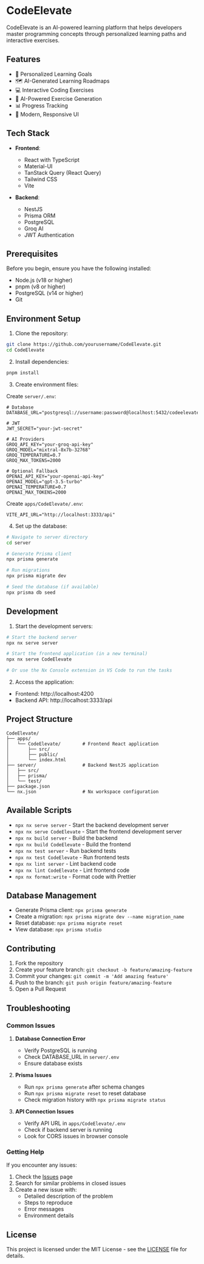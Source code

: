 # CodeElevate

CodeElevate is an AI-powered learning platform that helps developers master programming concepts through personalized learning paths and interactive exercises.

## Features

- 🎯 Personalized Learning Goals
- 🗺️ AI-Generated Learning Roadmaps
- 💻 Interactive Coding Exercises
- 🤖 AI-Powered Exercise Generation
- 📊 Progress Tracking
- 🎨 Modern, Responsive UI

## Tech Stack

- **Frontend**:
  - React with TypeScript
  - Material-UI
  - TanStack Query (React Query)
  - Tailwind CSS
  - Vite

- **Backend**:
  - NestJS
  - Prisma ORM
  - PostgreSQL
  - Groq AI
  - JWT Authentication

## Prerequisites

Before you begin, ensure you have the following installed:
- Node.js (v18 or higher)
- pnpm (v8 or higher)
- PostgreSQL (v14 or higher)
- Git

## Environment Setup

1. Clone the repository:
```bash
git clone https://github.com/yourusername/CodeElevate.git
cd CodeElevate
```

2. Install dependencies:
```bash
pnpm install
```

3. Create environment files:

Create `server/.env`:
```env
# Database
DATABASE_URL="postgresql://username:password@localhost:5432/codeelevate"

# JWT
JWT_SECRET="your-jwt-secret"

# AI Providers
GROQ_API_KEY="your-groq-api-key"
GROQ_MODEL="mixtral-8x7b-32768"
GROQ_TEMPERATURE=0.7
GROQ_MAX_TOKENS=2000

# Optional Fallback
OPENAI_API_KEY="your-openai-api-key"
OPENAI_MODEL="gpt-3.5-turbo"
OPENAI_TEMPERATURE=0.7
OPENAI_MAX_TOKENS=2000
```

Create `apps/CodeElevate/.env`:
```env
VITE_API_URL="http://localhost:3333/api"
```

4. Set up the database:
```bash
# Navigate to server directory
cd server

# Generate Prisma client
npx prisma generate

# Run migrations
npx prisma migrate dev

# Seed the database (if available)
npx prisma db seed
```

## Development

1. Start the development servers:

```bash
# Start the backend server
npx nx serve server

# Start the frontend application (in a new terminal)
npx nx serve CodeElevate

# Or use the Nx Console extension in VS Code to run the tasks
```

2. Access the application:
- Frontend: http://localhost:4200
- Backend API: http://localhost:3333/api

## Project Structure

```
CodeElevate/
├── apps/
│   └── CodeElevate/        # Frontend React application
│       ├── src/
│       ├── public/
│       └── index.html
├── server/                 # Backend NestJS application
│   ├── src/
│   ├── prisma/
│   └── test/
├── package.json
└── nx.json                 # Nx workspace configuration
```

## Available Scripts

- `npx nx serve server` - Start the backend development server
- `npx nx serve CodeElevate` - Start the frontend development server
- `npx nx build server` - Build the backend
- `npx nx build CodeElevate` - Build the frontend
- `npx nx test server` - Run backend tests
- `npx nx test CodeElevate` - Run frontend tests
- `npx nx lint server` - Lint backend code
- `npx nx lint CodeElevate` - Lint frontend code
- `npx nx format:write` - Format code with Prettier

## Database Management

- Generate Prisma client: `npx prisma generate`
- Create a migration: `npx prisma migrate dev --name migration_name`
- Reset database: `npx prisma migrate reset`
- View database: `npx prisma studio`

## Contributing

1. Fork the repository
2. Create your feature branch: `git checkout -b feature/amazing-feature`
3. Commit your changes: `git commit -m 'Add amazing feature'`
4. Push to the branch: `git push origin feature/amazing-feature`
5. Open a Pull Request

## Troubleshooting

### Common Issues

1. **Database Connection Error**
   - Verify PostgreSQL is running
   - Check DATABASE_URL in `server/.env`
   - Ensure database exists

2. **Prisma Issues**
   - Run `npx prisma generate` after schema changes
   - Run `npx prisma migrate reset` to reset database
   - Check migration history with `npx prisma migrate status`

3. **API Connection Issues**
   - Verify API URL in `apps/CodeElevate/.env`
   - Check if backend server is running
   - Look for CORS issues in browser console

### Getting Help

If you encounter any issues:
1. Check the [Issues](https://github.com/yourusername/CodeElevate/issues) page
2. Search for similar problems in closed issues
3. Create a new issue with:
   - Detailed description of the problem
   - Steps to reproduce
   - Error messages
   - Environment details

## License

This project is licensed under the MIT License - see the [LICENSE](LICENSE) file for details.
